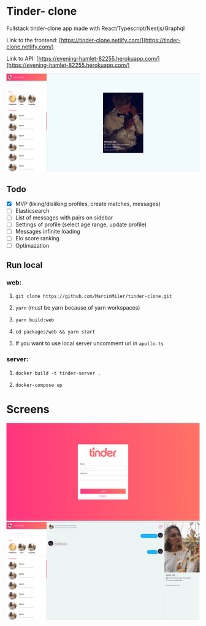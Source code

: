 # Tinder- clone

Fullstack tinder-clone app made with React/Typescript/Nestjs/Graphql

Link to the frontend: [https://tinder-clone.netlify.com/](https://tinder-clone.netlify.com/)

Link to API: [https://evening-hamlet-82255.herokuapp.com/](https://evening-hamlet-82255.herokuapp.com/)

![app](./AppScreens/App.png)

## Todo

-   [x] MVP (liking/disliking profiles, create matches, messages)
-   [ ] Elasticsearch
-   [ ] List of messages with pairs on sidebar
-   [ ] Settings of profile (select age range, update profile)
-   [ ] Messages infinite loading
-   [ ] Elo score ranking
-   [ ] Optimazation

## Run local

### web:

1. `git clone https://github.com/MarcinMiler/tinder-clone.git`

2. `yarn` (must be yarn because of yarn workspaces)

3. `yarn build:web`

4. `cd packages/web && yarn start`

5. If you want to use local server uncomment url in `apollo.ts`

### server:

1. `docker build -t tinder-server .`

2. `docker-compose up`

# Screens

![login](./AppScreens/Login.png)
![messages](./AppScreens/Messages.png)
